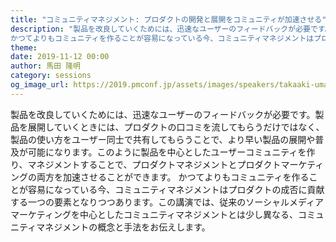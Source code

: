 ```yaml
---
title: "コミュニティマネジメント: プロダクトの開発と展開をコミュニティが加速させる"
description: "製品を改良していくためには、迅速なユーザーのフィードバックが必要です。製品を展開していくときには、プロダクトの口コミを流してもらうだけではなく、製品の使い方をユーザー同士で共有してもらうことで、より早い製品の展開や普及が可能になります。このように製品を中心としたユーザーコミュニティを作り、マネジメントすることで、プロダクトマネジメントとプロダクトマーケティングの両方を加速させることができます。
かつてよりもコミュニティを作ることが容易になっている今、コミュニティマネジメントはプロダクトの成否に貢献する一つの要素となりつつあります。この講演では、従来のソーシャルメディアマーケティングを中心としたコミュニティマネジメントとは少し異なる、コミュニティマネジメントの概念と手法をお伝えします。"
theme: 
date: 2019-11-12 00:00
author: 馬田 隆明
category: sessions
og_image_url: https://2019.pmconf.jp/assets/images/speakers/takaaki-umada.png
---
```


製品を改良していくためには、迅速なユーザーのフィードバックが必要です。製品を展開していくときには、プロダクトの口コミを流してもらうだけではなく、製品の使い方をユーザー同士で共有してもらうことで、より早い製品の展開や普及が可能になります。このように製品を中心としたユーザーコミュニティを作り、マネジメントすることで、プロダクトマネジメントとプロダクトマーケティングの両方を加速させることができます。
かつてよりもコミュニティを作ることが容易になっている今、コミュニティマネジメントはプロダクトの成否に貢献する一つの要素となりつつあります。この講演では、従来のソーシャルメディアマーケティングを中心としたコミュニティマネジメントとは少し異なる、コミュニティマネジメントの概念と手法をお伝えします。